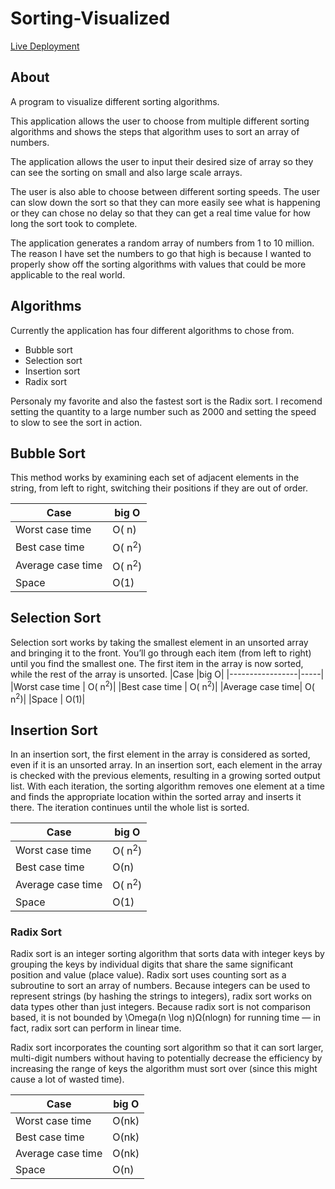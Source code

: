 # Sorting-Visualized
[Live Deployment](https://clabel95.github.io/Sorting-Visualized/)

## About
A program to visualize different sorting algorithms. 

This application allows the user to choose from multiple different sorting algorithms and shows the steps that algorithm uses to sort an array of numbers. 

The application allows the user to input their desired size of array so they can see the sorting on small and also large scale arrays.

The user is also able to choose between different sorting speeds. The user can slow down the sort so that they can more easily see what is happening or they can chose no delay so that they can get a real time value for how long the sort took to complete. 

The application generates a random array of numbers from 1 to 10 million. The reason I have set the numbers to go that high is because I wanted to properly show off the sorting algorithms with values that could be more applicable to the real world. 

## Algorithms
Currently the application has four different algorithms to chose from.

- Bubble sort
- Selection sort
- Insertion sort
- Radix sort

Personaly my favorite and also the fastest sort is the Radix sort. I recomend setting the quantity to a large number such as 2000 and setting the speed to slow to see the sort in action. 

## Bubble Sort

This method works by examining each set of adjacent elements in the string, from left to right, switching their positions if they are out of order.

|Case             |big O|
|-----------------|-----|
|Worst case time  |	O( n)|
|Best case time   |	O( n<sup>2</sup>)|
|Average case time|	O( n<sup>2</sup>)|
|Space            | O(1)|



## Selection Sort

Selection sort works by taking the smallest element in an unsorted array and bringing it to the front. You’ll go through each item (from left to right) until you find the smallest one. The first item in the array is now sorted, while the rest of the array is unsorted.
|Case             |big O|
|-----------------|-----|
|Worst case time  |	O( n<sup>2</sup>)|
|Best case time   |	O( n<sup>2</sup>)|
|Average case time|	O( n<sup>2</sup>)|
|Space            | O(1)|

## Insertion Sort

In an insertion sort, the first element in the array is considered as sorted, even if it is an unsorted array. In an insertion sort, each element in the array is checked with the previous elements, resulting in a growing sorted output list. With each iteration, the sorting algorithm removes one element at a time and finds the appropriate location within the sorted array and inserts it there. The iteration continues until the whole list is sorted.

|Case             |big O|
|-----------------|-----|
|Worst case time  |	O( n<sup>2</sup>)|
|Best case time   |	O(n)|
|Average case time|	O( n<sup>2</sup>)|
|Space            | O(1)|

### Radix Sort

Radix sort is an integer sorting algorithm that sorts data with integer keys by grouping the keys by individual digits that share the same significant position and value (place value). Radix sort uses counting sort as a subroutine to sort an array of numbers. Because integers can be used to represent strings (by hashing the strings to integers), radix sort works on data types other than just integers. Because radix sort is not comparison based, it is not bounded by \Omega(n \log n)Ω(nlogn) for running time — in fact, radix sort can perform in linear time.

Radix sort incorporates the counting sort algorithm so that it can sort larger, multi-digit numbers without having to potentially decrease the efficiency by increasing the range of keys the algorithm must sort over (since this might cause a lot of wasted time).

|Case             |big O|
|-----------------|-----|
|Worst case time  |	O(nk)|
|Best case time   |	O(nk)|
|Average case time|	O(nk)|
|Space            | O(n)|



